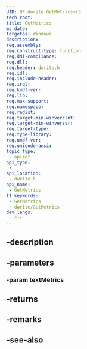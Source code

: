 ```yaml
---
UID: NF:dwrite.GetMetrics~r3
tech.root: 
title: GetMetrics
ms.date: 
targetos: Windows
description: 
req.assembly: 
req.construct-type: function
req.ddi-compliance: 
req.dll: 
req.header: dwrite.h
req.idl: 
req.include-header: 
req.irql: 
req.kmdf-ver: 
req.lib: 
req.max-support: 
req.namespace: 
req.redist: 
req.target-min-winverclnt: 
req.target-min-winversvr: 
req.target-type: 
req.type-library: 
req.umdf-ver: 
req.unicode-ansi: 
topic_type:
 - apiref
api_type:
 - 
api_location:
 - dwrite.h
api_name:
 - GetMetrics
f1_keywords:
 - GetMetrics
 - dwrite/GetMetrics
dev_langs:
 - c++
---
```


## -description

## -parameters

### -param textMetrics

## -returns

## -remarks

## -see-also

